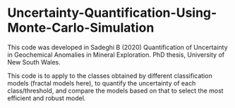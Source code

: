 # Uncertainty-Quantification-Using-Monte-Carlo-Simulation

This code was developed in Sadeghi B (2020) Quantification of Uncertainty in Geochemical Anomalies in Mineral Exploration. PhD thesis, University of New South Wales.

This code is to apply to the classes obtained by different classification models (fractal models here), to quantify the uncertainty of each class/threshold, and compare the models based on that to select the most efficient and robust model.
